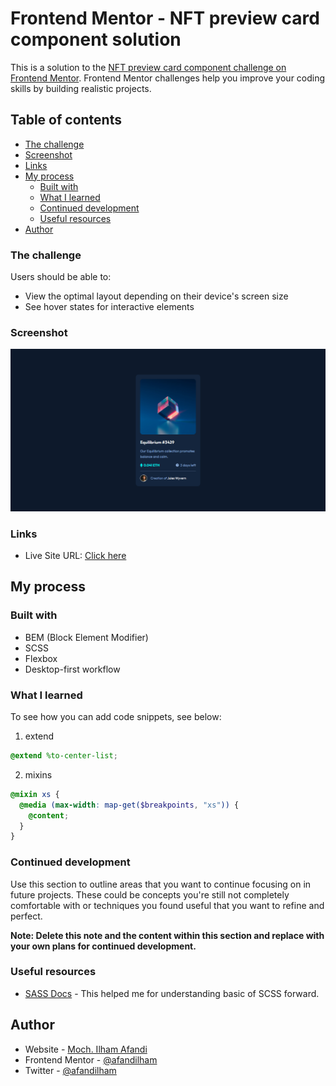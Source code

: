 # Frontend Mentor - NFT preview card component solution

This is a solution to the [NFT preview card component challenge on Frontend Mentor](https://www.frontendmentor.io/challenges/nft-preview-card-component-SbdUL_w0U). Frontend Mentor challenges help you improve your coding skills by building realistic projects. 

## Table of contents

- [The challenge](#the-challenge)
- [Screenshot](#screenshot)
- [Links](#links)
- [My process](#my-process)
  - [Built with](#built-with)
  - [What I learned](#what-i-learned)
  - [Continued development](#continued-development)
  - [Useful resources](#useful-resources)
- [Author](#author)

### The challenge

Users should be able to:

- View the optimal layout depending on their device's screen size
- See hover states for interactive elements

### Screenshot

![Screenshot](./Screenshot.png)

### Links

- Live Site URL: [Click here](http://nft-preview-card.surge.sh/)

## My process

### Built with

- BEM (Block Element Modifier)
- SCSS
- Flexbox
- Desktop-first workflow


### What I learned

To see how you can add code snippets, see below:

1. extend
```scss
@extend %to-center-list;
```

2. mixins
```scss
@mixin xs {
  @media (max-width: map-get($breakpoints, "xs")) {
    @content;
  }
}
```

### Continued development

Use this section to outline areas that you want to continue focusing on in future projects. These could be concepts you're still not completely comfortable with or techniques you found useful that you want to refine and perfect.

**Note: Delete this note and the content within this section and replace with your own plans for continued development.**

### Useful resources

- [SASS Docs](https://sass-lang.com/documentation) - This helped me for understanding basic of SCSS forward.

## Author

- Website - [Moch. Ilham Afandi](https://github.com/afandilham)
- Frontend Mentor - [@afandilham](https://www.frontendmentor.io/profile/afandilham)
- Twitter - [@afandilham](https://www.twitter.com/afandilham)

